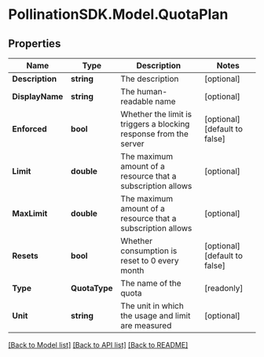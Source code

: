 
# PollinationSDK.Model.QuotaPlan

## Properties

Name | Type | Description | Notes
------------ | ------------- | ------------- | -------------
**Description** | **string** | The description | [optional] 
**DisplayName** | **string** | The human-readable name | [optional] 
**Enforced** | **bool** | Whether the limit is triggers a blocking response from the server | [optional] [default to false]
**Limit** | **double** | The maximum amount of a resource that a subscription allows | [optional] 
**MaxLimit** | **double** | The maximum amount of a resource that a subscription allows | [optional] 
**Resets** | **bool** | Whether consumption is reset to 0 every month | [optional] [default to false]
**Type** | **QuotaType** | The name of the quota | [readonly] 
**Unit** | **string** | The unit in which the usage and limit are measured | [optional] 

[[Back to Model list]](../README.md#documentation-for-models)
[[Back to API list]](../README.md#documentation-for-api-endpoints)
[[Back to README]](../README.md)

